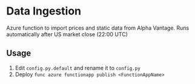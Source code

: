 # Data Ingestion

Azure function to import prices and static data from Alpha Vantage. Runs automatically after US market close (22:00 UTC)

## Usage

1. Edit `config.py.default` and rename it to `config.py`
2. Deploy `func azure functionapp publish <FunctionAppName>`
